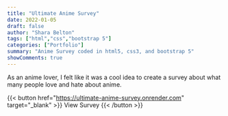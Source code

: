 ```yaml
---
title: "Ultimate Anime Survey"
date: 2022-01-05
draft: false
author: "Shara Belton"
tags: ["html","css","bootstrap 5"]
categories: ["Portfolio"]
summary: "Anime Survey coded in html5, css3, and bootstrap 5"
showComments: true
---
```


As an anime lover, I felt like it was a cool idea to create a survey about what many people love and hate about anime.

{{< button href="https://ultimate-anime-survey.onrender.com" target="_blank" >}}
View Survey
{{< /button >}}